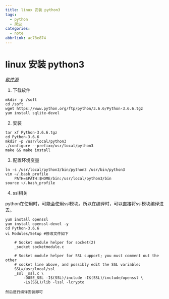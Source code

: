 ```yaml
---
title: linux 安装 python3
tags:
  - python
  - 爬虫
categories:
  - note
abbrlink: ac78e874
---
```


# linux 安装 python3

*[软件源](https://www.python.org/ftp/python)*

1. 下载软件
```shell
mkdir -p /soft 
cd /soft 
wget https://www.python.org/ftp/python/3.6.6/Python-3.6.6.tgz
yum install sqlite-devel
```
2. 安装
```shell
tar xf Python-3.6.6.tgz
cd Python-3.6.6
mkdir -p /usr/local/python3
./configure --prefix=/usr/local/python3
make && make install
```
3. 配置环境变量
```shell
ln -s /usr/local/python3/bin/python3 /usr/bin/python3
vim ~/.bash_profile
	PATH=$PATH:$HOME/bin:/usr/local/python3/bin
source ~/.bash_profile
```
<!--more-->
4. ssl相关

python在使用时，可能会使用ssl模块。所以在编译时，可以直接将ssl模块编译进去。

``` shell 
yum install openssl
yum install openssl-devel -y
cd Python-3.6.6
vi Modules/Setup #修改文件如下

	# Socket module helper for socket(2)
	_socket socketmodule.c

	# Socket module helper for SSL support; you must comment out the other
	# socket line above, and possibly edit the SSL variable:
	SSL=/usr/local/ssl
	_ssl _ssl.c \
        -DUSE_SSL -I$(SSL)/include -I$(SSL)/include/openssl \
        -L$(SSL)/lib -lssl -lcrypto

然后进行编译安装即可
```
